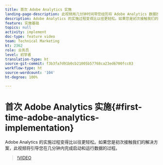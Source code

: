 ```yaml
---
title: 首次 Adobe Analytics 实施
landing-page-description: 此视频用几分钟时间带您经历将 Adobe Analytics 数据投入使用的过程。
description: Adobe Analytics 的实施过程变得比以往更轻松。如果您是初次接触我们的解决方案，此视频将引导您在几分钟内完成启动和运行数据的过程。
feature: 实施基础
topics: null
activity: implement
doc-type: feature video
team: Technical Marketing
kt: 2362
role: 业务员
level: 初学者
translation-type: ht
source-git-commit: f3b3fa7d91b0cb21005b57768ca23ed6700fcc03
workflow-type: ht
source-wordcount: '104'
ht-degree: 100%

---
```



# 首次 Adobe Analytics 实施{#first-time-adobe-analytics-implementation}

Adobe Analytics 的实施过程变得比以往更轻松。如果您是初次接触我们的解决方案，此视频将引导您在几分钟内完成启动和运行数据的过程。

>[!VIDEO](https://video.tv.adobe.com/v/25456/?quality=12)
